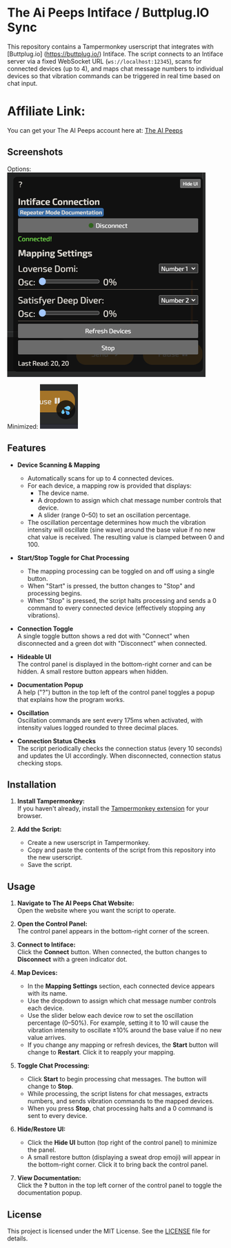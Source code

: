 # The Ai Peeps Intiface / Buttplug.IO Sync

This repository contains a Tampermonkey userscript that integrates with [Buttplug.io] (https://buttplug.io/) Intiface. The script connects to an Intiface server via a fixed WebSocket URL (`ws://localhost:12345`), scans for connected devices (up to 4), and maps chat message numbers to individual devices so that vibration commands can be triggered in real time based on chat input.

# Affiliate Link:
You can get your  The AI Peeps  account here at: [ The AI Peeps ](https://theaipeeps.com?fpr=the-ai-peeps-intiface-sync)

## Screenshots
Options:
![Options menu](options_menu.png?raw=true "Options Menu")

Minimized:
![Options menu](minimized.png?raw=true "Minimized")


## Features

- **Device Scanning & Mapping**  
  - Automatically scans for up to 4 connected devices.
  - For each device, a mapping row is provided that displays:
    - The device name.
    - A dropdown to assign which chat message number controls that device.
    - A slider (range 0–50) to set an oscillation percentage.
  - The oscillation percentage determines how much the vibration intensity will oscillate (sine wave) around the base value if no new chat value is received. The resulting value is clamped between 0 and 100.

- **Start/Stop Toggle for Chat Processing**  
  - The mapping processing can be toggled on and off using a single button.
  - When "Start" is pressed, the button changes to "Stop" and processing begins.
  - When "Stop" is pressed, the script halts processing and sends a 0 command to every connected device (effectively stopping any vibrations).

- **Connection Toggle**  
  A single toggle button shows a red dot with "Connect" when disconnected and a green dot with "Disconnect" when connected.

- **Hideable UI**  
  The control panel is displayed in the bottom-right corner and can be hidden. A small restore button appears when hidden.

- **Documentation Popup**  
  A help ("?") button in the top left of the control panel toggles a popup that explains how the program works.

- **Oscillation**  
  Oscillation commands are sent every 175ms when activated, with intensity values logged rounded to three decimal places.

- **Connection Status Checks**  
  The script periodically checks the connection status (every 10 seconds) and updates the UI accordingly. When disconnected, connection status checking stops.

## Installation

1. **Install Tampermonkey:**  
   If you haven't already, install the [Tampermonkey extension](https://www.tampermonkey.net/) for your browser.

2. **Add the Script:**  
   - Create a new userscript in Tampermonkey.
   - Copy and paste the contents of the script from this repository into the new userscript.
   - Save the script.

## Usage

1. **Navigate to The AI Peeps Chat Website:**  
   Open the website where you want the script to operate.

2. **Open the Control Panel:**  
   The control panel appears in the bottom-right corner of the screen.

3. **Connect to Intiface:**  
   Click the **Connect** button. When connected, the button changes to **Disconnect** with a green indicator dot.

4. **Map Devices:**  
   - In the **Mapping Settings** section, each connected device appears with its name.
   - Use the dropdown to assign which chat message number controls each device.
   - Use the slider below each device row to set the oscillation percentage (0–50%). For example, setting it to 10 will cause the vibration intensity to oscillate ±10% around the base value if no new value arrives.
   - If you change any mapping or refresh devices, the **Start** button will change to **Restart**. Click it to reapply your mapping.

5. **Toggle Chat Processing:**  
   - Click **Start** to begin processing chat messages. The button will change to **Stop**.
   - While processing, the script listens for chat messages, extracts numbers, and sends vibration commands to the mapped devices.
   - When you press **Stop**, chat processing halts and a 0 command is sent to every device.

6. **Hide/Restore UI:**  
   - Click the **Hide UI** button (top right of the control panel) to minimize the panel.
   - A small restore button (displaying a sweat drop emoji) will appear in the bottom-right corner. Click it to bring back the control panel.

7. **View Documentation:**  
   Click the **?** button in the top left corner of the control panel to toggle the documentation popup.



## License

This project is licensed under the MIT License. See the [LICENSE](LICENSE) file for details.
